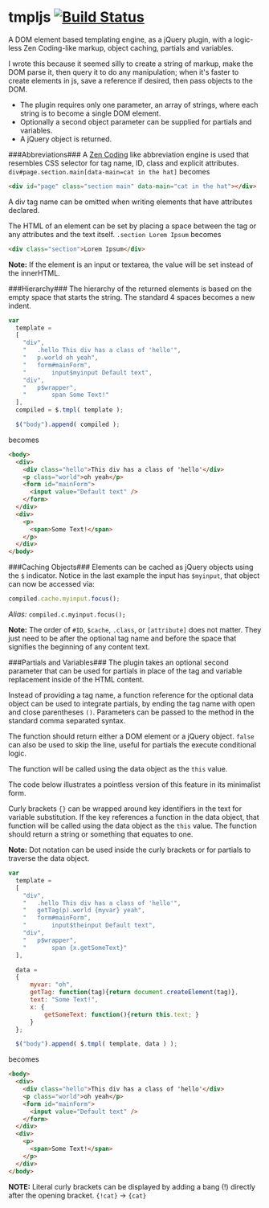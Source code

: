tmpljs [![Build Status](https://travis-ci.org/mastermatt/tmpljs.png?branch=master)](https://travis-ci.org/mastermatt/tmpljs)
=======

A DOM element based templating engine, as a jQuery plugin, with a logic-less Zen Coding-like markup, object caching, partials and variables.

I wrote this because it seemed silly to create a string of markup, make the DOM parse it, then query it to do any manipulation; when it's faster to create elements in js, save a reference if desired, then pass objects to the DOM.

* The plugin requires only one parameter, an array of strings, where each string is to become a single DOM element.
* Optionally a second object parameter can be supplied for partials and variables.
* A jQuery object is returned.

###Abbreviations###
A [Zen Coding](http://code.google.com/p/zen-coding/) like abbreviation engine is used that resembles CSS selector for tag name, ID, class and explicit attributes.
`div#page.section.main[data-main=cat in the hat]`
becomes
```html
<div id="page" class="section main" data-main="cat in the hat"></div>
```

A div tag name can be omitted when writing elements that have attributes declared.

The HTML of an element can be set by placing a space between the tag or any attributes and the text itself.
`.section Lorem Ipsum`
becomes
```html
<div class="section">Lorem Ipsum</div>
```

**Note:** If the element is an input or textarea, the value will be set instead of the innerHTML.

###Hierarchy###
The hierarchy of the returned elements is based on the empty space that starts the string.
The standard 4 spaces becomes a new indent.

```js
var
  template =
  [
    "div",
    "   .hello This div has a class of 'hello'",
    "   p.world oh yeah",
    "   form#mainForm",
    "       input$myinput Default text",
    "div",
    "   p$wrapper",
    "       span Some Text!"
  ],
  compiled = $.tmpl( template );

  $("body").append( compiled );
```
becomes
```html
<body>
  <div>
    <div class="hello">This div has a class of 'hello'</div>
    <p class="world">oh yeah</p>
    <form id="mainForm">
      <input value="Default text" />
    </form>
  </div>
  <div>
    <p>
      <span>Some Text!</span>
    </p>
  </div>
</body>
```
###Caching Objects###
Elements can be cached as jQuery objects using the `$` indicator. Notice in the last example the input has `$myinput`,
that object can now be accessed via:
```js
compiled.cache.myinput.focus();
```
*Alias:* `compiled.c.myinput.focus();`

**Note:** The order of `#ID`, `$cache`, `.class`, or `[attribute]` does not matter. They just need to be after the optional tag name and before the space that signifies the beginning of any content text.


###Partials and Variables###
The plugin takes an optional second parameter that can be used for partials in place of the tag and variable replacement inside of the HTML content.

Instead of providing a tag name, a function reference for the optional data object can be used to integrate partials,
by ending the tag name with open and close parentheses `()`. Parameters can be passed to the method in the standard comma separated syntax.

The function should return either a DOM element or a jQuery object. `false` can also be used to 
skip the line, useful for partials the execute conditional logic.

The function will be called using the data object as the `this` value.

The code below illustrates a pointless version of this feature in its minimalist form.

Curly brackets `{}` can be wrapped around key identifiers in the text for variable substitution.
If the key references a function in the data object, that function will be called using the data object as the `this` value.
The function should return a string or something that equates to one.

**Note:** Dot notation can be used inside the curly brackets or for partials to traverse 
the data object.

```js
var
  template =
  [
    "div",
    "   .hello This div has a class of 'hello'",
    "   getTag(p).world {myvar} yeah",
    "   form#mainForm",
    "       input$theinput Default text",
    "div",
    "   p$wrapper",
    "       span {x.getSomeText}"
  ],

  data =
  {
      myvar: "oh",
      getTag: function(tag){return document.createElement(tag)},
      text: "Some Text!",
      x: {
          getSomeText: function(){return this.text; }
      }
  };

  $("body").append( $.tmpl( template, data ) );
```
becomes
```html
<body>
  <div>
    <div class="hello">This div has a class of 'hello'</div>
    <p class="world">oh yeah</p>
    <form id="mainForm">
      <input value="Default text" />
    </form>
  </div>
  <div>
    <p>
      <span>Some Text!</span>
    </p>
  </div>
</body>
```
**NOTE:** Literal curly brackets can be displayed by adding a bang (!) directly after the 
opening bracket. `{!cat}` -> `{cat}`